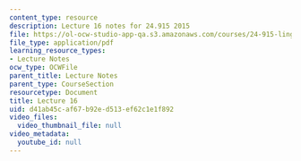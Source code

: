 ```yaml
---
content_type: resource
description: Lecture 16 notes for 24.915 2015
file: https://ol-ocw-studio-app-qa.s3.amazonaws.com/courses/24-915-linguistic-phonetics-fall-2015/d41ab45caf67b92ed513ef62c1e1f892_MIT24_915F15_lec16.pdf
file_type: application/pdf
learning_resource_types:
- Lecture Notes
ocw_type: OCWFile
parent_title: Lecture Notes
parent_type: CourseSection
resourcetype: Document
title: Lecture 16
uid: d41ab45c-af67-b92e-d513-ef62c1e1f892
video_files:
  video_thumbnail_file: null
video_metadata:
  youtube_id: null
---
```

